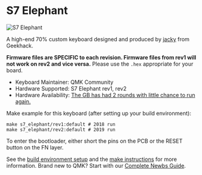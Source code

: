 # S7 Elephant

![S7 Elephant](https://i.imgur.com/CaHxKBJ.jpg)

A high-end 70% custom keyboard designed and produced by [jacky](https://geekhack.org/index.php?action=profile;u=63864) from Geekhack.

**Firmware files are SPECIFIC to each revision. Firmware files from rev1 will not work on rev2 and vice versa.** Please use the `.hex` appropriate for your board.

* Keyboard Maintainer: QMK Community
* Hardware Supported: S7 Elephant rev1, rev2
* Hardware Availability: [The GB has had 2 rounds with little chance to run again.](https://geekhack.org/index.php?topic=96434.0)

Make example for this keyboard (after setting up your build environment):

    make s7_elephant/rev1:default # 2018 run
    make s7_elephant/rev2:default # 2019 run

To enter the bootloader, either short the pins on the PCB or the RESET button on the FN layer.

See the [build environment setup](https://docs.qmk.fm/#/getting_started_build_tools) and the [make instructions](https://docs.qmk.fm/#/getting_started_make_guide) for more information. Brand new to QMK? Start with our [Complete Newbs Guide](https://docs.qmk.fm/#/newbs).
